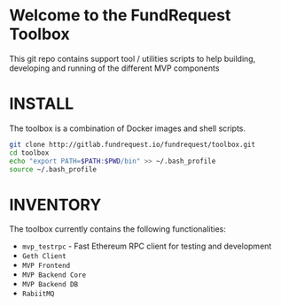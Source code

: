 # Welcome to the FundRequest Toolbox

This git repo contains support tool / utilities scripts to help building, developing and running of the different MVP components


# INSTALL


The toolbox is a combination of Docker images and shell scripts.


```bash
git clone http://gitlab.fundrequest.io/fundrequest/toolbox.git
cd toolbox
echo "export PATH=$PATH:$PWD/bin" >> ~/.bash_profile
source ~/.bash_profile
```

# INVENTORY


The toolbox currently contains the following functionalities:

* `mvp_testrpc` - Fast Ethereum RPC client for testing and development 
* `Geth Client`
* `MVP Frontend`
* `MVP Backend Core`
* `MVP Backend DB`
* `RabiitMQ`
